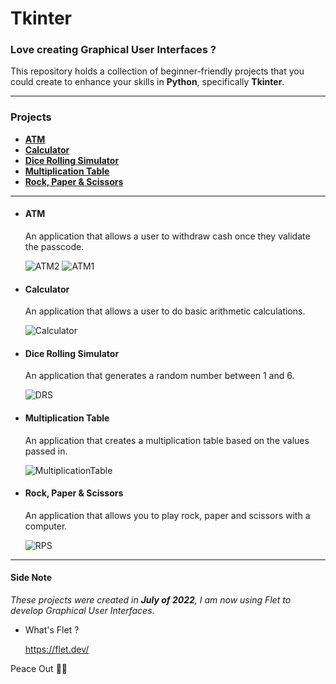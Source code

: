 # Tkinter
### Love creating Graphical User Interfaces ?  
This repository holds a collection of beginner-friendly projects that you could create to enhance your skills in **Python**, specifically **Tkinter**.  
***
### Projects
- [<u>**ATM</u>**](ATM)
- [<u>**Calculator</u>**](Calculator)
- [<u>**Dice Rolling Simulator</u>**](Dice-Rolling-Simulator)
- [<u>**Multiplication Table</u>**](Multiplication-Table)
- [<u>**Rock, Paper & Scissors</u>**](Rock,-Paper-&-Scissors)
***

- #### ATM
  An application that allows a user to withdraw cash once they validate the passcode.
  
  ![ATM2](https://github.com/SelfTaught-HamzaCodes/Tkinter/assets/123310424/492ef9b0-d851-40ba-ba77-4e3cbb35b466)
  ![ATM1](https://github.com/SelfTaught-HamzaCodes/Tkinter/assets/123310424/4a6330b7-5d0d-46a1-a8a4-224a86a7fce5)

- #### Calculator
  An application that allows a user to do basic arithmetic calculations.

  ![Calculator](https://github.com/SelfTaught-HamzaCodes/Tkinter/assets/123310424/5962c397-44fc-475d-9441-dff452d5c990)

- #### Dice Rolling Simulator
  An application that generates a random number between 1 and 6.

  ![DRS](https://github.com/SelfTaught-HamzaCodes/Tkinter/assets/123310424/51207c75-dec9-4905-8ac2-7d83c9912a9b)

- #### Multiplication Table
  An application that creates a multiplication table based on the values passed in.

  ![MultiplicationTable](https://github.com/SelfTaught-HamzaCodes/Tkinter/assets/123310424/f978ca56-2aa7-44ab-8eab-89658709587c)

- #### Rock, Paper & Scissors
  An application that allows you to play rock, paper and scissors with a computer.

  ![RPS](https://github.com/SelfTaught-HamzaCodes/Tkinter/assets/123310424/44e3105c-a369-4d0e-b1b9-517ce1ed6260)
***
#### Side Note
*These projects were created in **July of 2022**, I am now using Flet to develop Graphical User Interfaces*.  
- What's Flet ?
  
  https://flet.dev/


Peace Out ✌🏼
